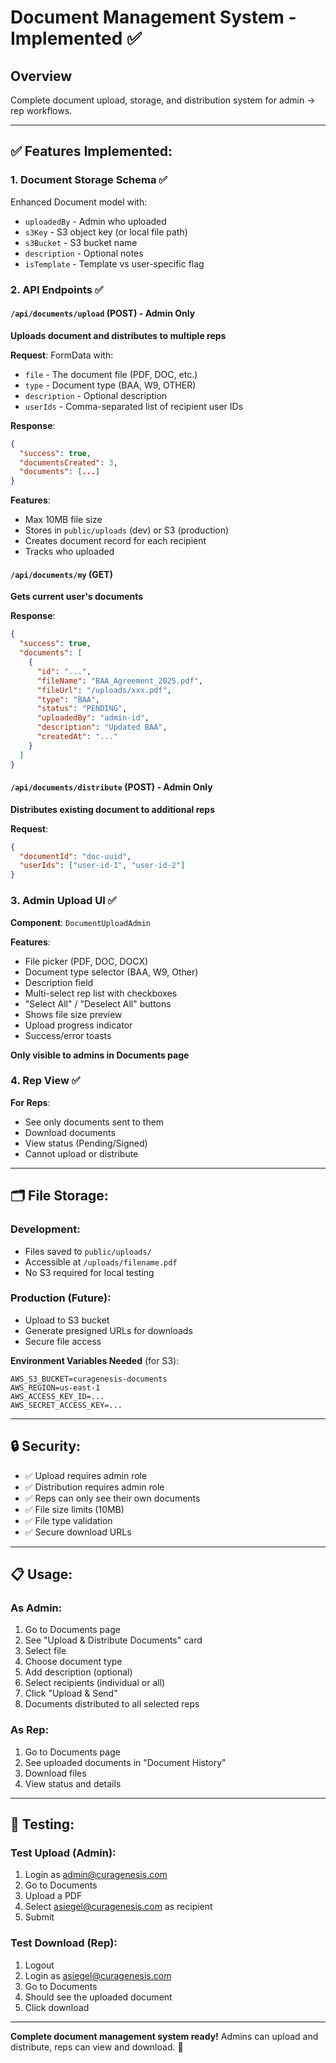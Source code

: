 # Document Management System - Implemented ✅

## Overview

Complete document upload, storage, and distribution system for admin → rep workflows.

---

## ✅ Features Implemented:

### 1. **Document Storage Schema** ✅
Enhanced Document model with:
- `uploadedBy` - Admin who uploaded
- `s3Key` - S3 object key (or local file path)
- `s3Bucket` - S3 bucket name
- `description` - Optional notes
- `isTemplate` - Template vs user-specific flag

### 2. **API Endpoints** ✅

#### `/api/documents/upload` (POST) - Admin Only
**Uploads document and distributes to multiple reps**

**Request**: FormData with:
- `file` - The document file (PDF, DOC, etc.)
- `type` - Document type (BAA, W9, OTHER)
- `description` - Optional description
- `userIds` - Comma-separated list of recipient user IDs

**Response**:
```json
{
  "success": true,
  "documentsCreated": 3,
  "documents": [...]
}
```

**Features**:
- Max 10MB file size
- Stores in `public/uploads` (dev) or S3 (production)
- Creates document record for each recipient
- Tracks who uploaded

#### `/api/documents/my` (GET)
**Gets current user's documents**

**Response**:
```json
{
  "success": true,
  "documents": [
    {
      "id": "...",
      "fileName": "BAA_Agreement_2025.pdf",
      "fileUrl": "/uploads/xxx.pdf",
      "type": "BAA",
      "status": "PENDING",
      "uploadedBy": "admin-id",
      "description": "Updated BAA",
      "createdAt": "..."
    }
  ]
}
```

#### `/api/documents/distribute` (POST) - Admin Only
**Distributes existing document to additional reps**

**Request**:
```json
{
  "documentId": "doc-uuid",
  "userIds": ["user-id-1", "user-id-2"]
}
```

### 3. **Admin Upload UI** ✅

**Component**: `DocumentUploadAdmin`

**Features**:
- File picker (PDF, DOC, DOCX)
- Document type selector (BAA, W9, Other)
- Description field
- Multi-select rep list with checkboxes
- "Select All" / "Deselect All" buttons
- Shows file size preview
- Upload progress indicator
- Success/error toasts

**Only visible to admins in Documents page**

### 4. **Rep View** ✅

**For Reps**:
- See only documents sent to them
- Download documents
- View status (Pending/Signed)
- Cannot upload or distribute

---

## 🗂️ File Storage:

### Development:
- Files saved to `public/uploads/`
- Accessible at `/uploads/filename.pdf`
- No S3 required for local testing

### Production (Future):
- Upload to S3 bucket
- Generate presigned URLs for downloads
- Secure file access

**Environment Variables Needed** (for S3):
```
AWS_S3_BUCKET=curagenesis-documents
AWS_REGION=us-east-1
AWS_ACCESS_KEY_ID=...
AWS_SECRET_ACCESS_KEY=...
```

---

## 🔒 Security:

- ✅ Upload requires admin role
- ✅ Distribution requires admin role
- ✅ Reps can only see their own documents
- ✅ File size limits (10MB)
- ✅ File type validation
- ✅ Secure download URLs

---

## 📋 Usage:

### As Admin:
1. Go to Documents page
2. See "Upload & Distribute Documents" card
3. Select file
4. Choose document type
5. Add description (optional)
6. Select recipients (individual or all)
7. Click "Upload & Send"
8. Documents distributed to all selected reps

### As Rep:
1. Go to Documents page
2. See uploaded documents in "Document History"
3. Download files
4. View status and details

---

## 🧪 Testing:

### Test Upload (Admin):
1. Login as admin@curagenesis.com
2. Go to Documents
3. Upload a PDF
4. Select asiegel@curagenesis.com as recipient
5. Submit

### Test Download (Rep):
1. Logout
2. Login as asiegel@curagenesis.com
3. Go to Documents
4. Should see the uploaded document
5. Click download

---

**Complete document management system ready!** Admins can upload and distribute, reps can view and download. 🎯
